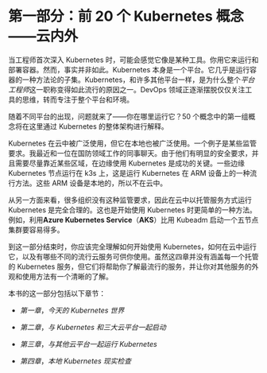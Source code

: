 # 第一部分：前 20 个 Kubernetes 概念——云内外

当工程师首次深入 Kubernetes 时，可能会感觉它像是某种工具。你用它来运行和部署容器。然而，事实并非如此。Kubernetes 本身是一个平台。它几乎是运行容器的一种方法论的子集。Kubernetes，和许多其他平台一样，是为什么整个*平台工程师*这一职称变得如此流行的原因之一。DevOps 领域正逐渐摆脱仅仅关注工具的思维，转而专注于整个平台和环境。

随着不同平台的出现，问题就来了——你在哪里运行它？50 个概念中的第一组概念将在这里通过 Kubernetes 的整体架构进行解释。

Kubernetes 在云中被广泛使用，但它在本地也被广泛使用。一个例子是某些监管要求。我最近和一位在国防领域工作的同事聊天。由于他们有明显的安全要求，并且需要尽量靠近某些区域，在边缘使用 Kubernetes 是成功的关键。一些边缘 Kubernetes 节点运行在 k3s 上，这是运行 Kubernetes 在 ARM 设备上的一种流行方法。这些 ARM 设备是本地的，所以不在云中。

从另一方面来看，很多组织没有这种监管要求，因此在云中以托管服务方式运行 Kubernetes 是完全合理的。这也是开始使用 Kubernetes 时更简单的一种方法。例如，利用**Azure Kubernetes Service**（**AKS**）比用 Kubeadm 启动一个五节点集群要容易得多。

到这一部分结束时，你应该完全理解如何开始使用 Kubernetes，如何在云中运行它，以及有哪些不同的流行云服务可供你使用。虽然这四章并没有涵盖每一个托管的 Kubernetes 服务，但它们将帮助你了解最流行的服务，并让你对其他服务的外观和使用方法有一个清晰的了解。

本书的这一部分包括以下章节：

+   *第一章*，*今天的 Kubernetes 世界*

+   *第二章*，*与 Kubernetes 和三大云平台一起启动*

+   *第三章*，*与其他云平台一起运行 Kubernetes*

+   *第四章*，*本地 Kubernetes 现实检查*
